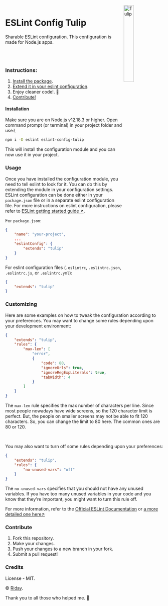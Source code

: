 <img src='https://i.imgur.com/BNCvB3W.png' align='right' width='25%' alt='Tulip'>

# ESLint Config Tulip
Sharable ESLint configuration.
This configuration is made for Node.js apps.

<br/>
<br/>

### Instructions:
1. [Install the package](#installation).
2. [Extend it in your eslint configuration](#usage).
3. Enjoy cleaner code!. 🎉
4. [Contribute!](#contribute)


#### Installation
Make sure you are on Node.js v12.18.3 or higher.
Open command prompt (or terminal) in your project folder and use:\
```bash
npm i -D eslint eslint-config-tulip
```
This will install the configuration module and you can now use it in your project.

### Usage
Once you have installed the configuration module, you need to tell eslint to look for it.
You can do this by extending the module in your configuration settings.
ESLint configuration can be done either in your `package.json` file or in a separate eslint configuration file.
For more instructions on eslint configuration, please refer to
[ESLint getting started guide ↗](https://eslint.org/docs/user-guide/getting-started).

For `package.json`:
```json
{
    "name": "your-project",
    ...
    "eslintConfig": {
        "extends": "tulip"
    }
}
```

For eslint configuration files (`.eslintrc`, `.eslintrc.json`, `.eslintrc.js`, or `.eslintrc.yml`):
```json
{
    "extends": "tulip"
}
```

### Customizing
Here are some examples on how to tweak the configuration according to your preferences.
You may want to change some rules depending upon your development environment:
```json
{
    "extends": "tulip",
    "rules": {
        "max-len": [
            "error",
            {
				"code": 80,
				"ignoreUrls": true,
				"ignoreRegExpLiterals": true,
				"tabWidth": 4
			}
        ]
    }
}
```
The `max-len` rule specifies the max number of characters per line.
Since most people nowadays have wide screens, so the 120 character limit is perfect.
But, the people on smaller screens may not be able to fit 120 characters.
So, you can change the limit to 80 here.
The common ones are 80 or 120.

<br/>

You may also want to turn off some rules depending upon your preferences:
```json
{
    "extends": "tulip",
    "rules": {
        "no-unused-vars": "off"
    }
}
```
The `no-unused-vars` specifies that you should not have any unused variables.
If you have too many unused variables in your code and you know that they're important, you might want to turn this rule off.

For more information, refer to the [Official ESLint Documentation](https://eslint.org/docs/user-guide/getting-started#configuration-1) or [a more detailed one here↗](https://eslint.org/docs/user-guide/configuring)

### Contribute
1. Fork this repository.
2. Make your changes.
3. Push your changes to a new branch in your fork.
4. Submit a pull request!

### Credits
License - MIT.

&copy; [Riday](https://github.com/ridays2001 "My GitHub Profile ↗").

Thank you to all those who helped me. 💙
